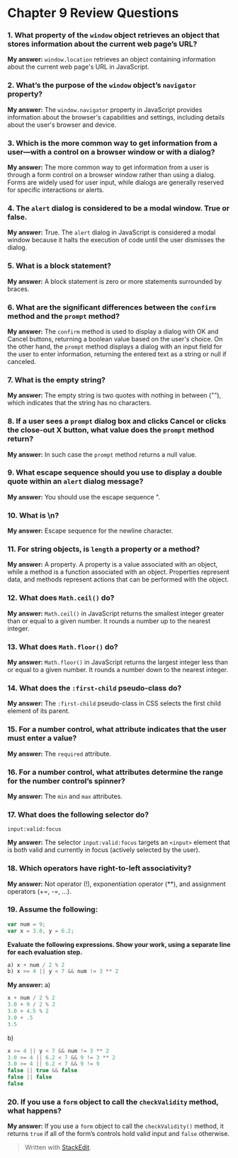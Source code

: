﻿# Chapter 9 Review Questions

### 1. What property of the `window` object retrieves an object that stores information about the current web page’s URL?

**My answer:** `window.location` retrieves an object containing information about the current web page's URL in JavaScript.

### 2. What’s the purpose of the `window` object’s `navigator` property?

**My answer:** The `window.navigator` property in JavaScript provides information about the browser's capabilities and settings, including details about the user's browser and device.

### 3. Which is the more common way to get information from a user—with a control on a browser window or with a dialog?

**My answer:** The more common way to get information from a user is through a form control on a browser window rather than using a dialog. Forms are widely used for user input, while dialogs are generally reserved for specific interactions or alerts.

### 4. The `alert` dialog is considered to be a modal window. True or false.

**My answer:** True. The `alert` dialog in JavaScript is considered a modal window because it halts the execution of code until the user dismisses the dialog.

### 5. What is a block statement?

**My answer:** A block statement is zero or more statements surrounded by braces.

### 6. What are the significant differences between the `confirm` method and the `prompt` method?

**My answer:** The `confirm` method is used to display a dialog with OK and Cancel buttons, returning a boolean value based on the user's choice. On the other hand, the `prompt` method displays a dialog with an input field for the user to enter information, returning the entered text as a string or null if canceled.

### 7. What is the empty string?

**My answer:** The empty string is two quotes with nothing in between (""), which indicates that the string has no characters.

### 8. If a user sees a `prompt` dialog box and clicks Cancel or clicks the close-out X button, what value does the `prompt` method return?

**My answer:** In such case the `prompt` method returns a null value.

### 9. What escape sequence should you use to display a double quote within an `alert` dialog message?

**My answer:** You should use the escape sequence \".

### 10. What is \n?

**My answer:** Escape sequence for the newline character.

### 11. For string objects, is `length` a property or a method?

**My answer:** A property. A property is a value associated with an object, while a method is a function associated with an object. Properties represent data, and methods represent actions that can be performed with the object.

### 12. What does `Math.ceil()` do?

**My answer:** `Math.ceil()` in JavaScript returns the smallest integer greater than or equal to a given number. It rounds a number up to the nearest integer.

### 13. What does `Math.floor()` do?

**My answer:** `Math.floor()` in JavaScript returns the largest integer less than or equal to a given number. It rounds a number down to the nearest integer.

### 14. What does the `:first-child` pseudo-class do?

**My answer:** The `:first-child` pseudo-class in CSS selects the first child element of its parent.

### 15. For a number control, what attribute indicates that the user must enter a value?

**My answer:** The `required` attribute.

### 16. For a number control, what attributes determine the range for the number control’s spinner?

**My answer:** The `min` and `max` attributes.

### 17. What does the following selector do?

`input:valid:focus`

**My answer:** The selector `input:valid:focus` targets an `<input>` element that is both valid and currently in focus (actively selected by the user).

### 18. Which operators have right-to-left associativity?

**My answer:** Not operator (!), exponentiation operator (**), and assignment operators (+=, -=, …).

### 19. Assume the following:
```javascript
var num = 9;
var x = 3.0, y = 6.2;
```
**Evaluate the following expressions. Show your work, using a separate line for each evaluation step.**
```javascript
a) x + num / 2 % 2
b) x >= 4 || y < 7 && num != 3 ** 2
```

**My answer:**
a)
```javascript
x + num / 2 % 2 
3.0 + 9 / 2 % 2 
3.0 + 4.5 % 2 
3.0 + .5 
3.5
```
b)
```javascript
x >= 4 || y < 7 && num != 3 ** 2 
3.0 >= 4 || 6.2 < 7 && 9 != 3 ** 2 
3.0 >= 4 || 6.2 < 7 && 9 != 9 
false || true && false 
false || false
false
```

### 20. If you use a `form` object to call the `checkValidity` method, what happens?

**My answer:** If you use a `form` object to call the `checkValidity()` method, it returns `true` if all of the form’s controls hold valid input and `false` otherwise.

> Written with [StackEdit](https://stackedit.io/).
